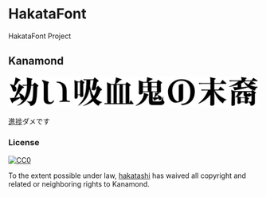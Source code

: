 # HakataFont

HakataFont Project

## Kanamond

![幼い吸血鬼の末裔](Kanamond/sample/remilia.png)

[進捗](https://hakatashi.github.io/HakataFont/Kanamond/glyphtest.html)ダメです

### License

[![CC0](http://i.creativecommons.org/p/zero/1.0/88x31.png)](http://creativecommons.org/publicdomain/zero/1.0/)

To the extent possible under law, [hakatashi](http://hakatashi.com/) has waived all copyright and related or neighboring rights to Kanamond. 
